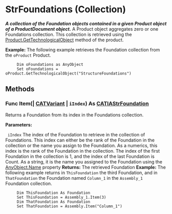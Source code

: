 # StrFoundations (Collection)

**_A collection of the Foundation objects contained in a given Product object of a ProductDocument object._**
A Product object aggregates zero or one Foundations collection. This collection is retrieved using the [Product.GetTechnologicalObject](../ProductStructureInterfaces/interface_Product_11223.htm#GetTechnologicalObject) method of the product.

**Example:**      The following example retrieves the Foundation collection from the `oProduct` Product.

```VBScript
     Dim oFoundations as AnyObject
     Set oFoundations = oProduct.GetTechnologicalObject("StructureFoundations")

```

## Methods

### Func **Item**(| [CATVariant](../System/typedef_CATVariant_20656.md) | `iIndex`) As [CATIAStrFoundation](../StructureInterfaces/interface_StrFoundation_37108.md)

   Returns a Foundation from its index in the Foundations collection.

**Parameters:**

` iIndex`      The index of the Foundation to retrieve in the collection of Foundations. This index can either be the rank of the Foundation in the collection or the name you assign to the Foundation. As a numerics, this index is the rank of the Foundation in the collection. The index of the first Foundation in the collection is 1, and the index of the last Foundation is Count. As a string, it is the name you assigned to the Foundation using the
[AnyObject.Name](../System/interface_AnyObject_17321.htm#Name) property  **Returns:**      The retrieved Foundation  **Example:**      The following example returns in `ThisFoundation` the third Foundation, and in `ThatFoundation` the Foundation named `Column_1` in the `Assembly_1` Foundation collection.

```VBScript
     Dim ThisFoundation As Foundation
     Set ThisFoundation = Assembly_1.Item(3)
     Dim ThatFoundation As Foundation
     Set ThatFoundation = Assembly.Item("Column_1")

```